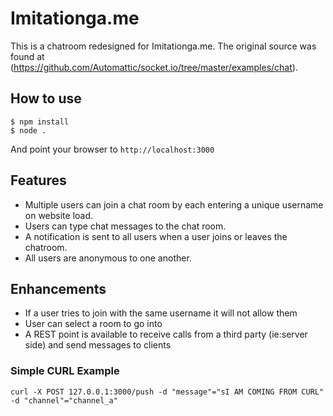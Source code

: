 # Imitationga.me

This is a chatroom redesigned for Imitationga.me. The original source was found at (https://github.com/Automattic/socket.io/tree/master/examples/chat).

## How to use

```
$ npm install
$ node .
```

And point your browser to `http://localhost:3000`

## Features

- Multiple users can join a chat room by each entering a unique username
on website load.
- Users can type chat messages to the chat room.
- A notification is sent to all users when a user joins or leaves
the chatroom.
- All users are anonymous to one another.

## Enhancements
- If a user tries to join with the same username it will not allow them
- User can select a room to go into
- A REST point is available to receive calls from a third party (ie:server side) and send messages to clients

### Simple CURL Example
```
curl -X POST 127.0.0.1:3000/push -d "message"="sI AM COMING FROM CURL" -d "channel"="channel_a"
```